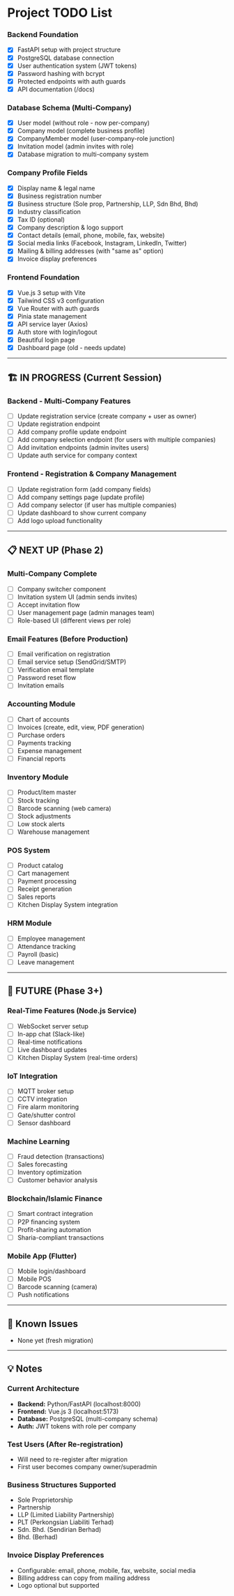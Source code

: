 # Project TODO List

### Backend Foundation
- [x] FastAPI setup with project structure
- [x] PostgreSQL database connection
- [x] User authentication system (JWT tokens)
- [x] Password hashing with bcrypt
- [x] Protected endpoints with auth guards
- [x] API documentation (/docs)

### Database Schema (Multi-Company)
- [x] User model (without role - now per-company)
- [x] Company model (complete business profile)
- [x] CompanyMember model (user-company-role junction)
- [x] Invitation model (admin invites with role)
- [x] Database migration to multi-company system

### Company Profile Fields
- [x] Display name & legal name
- [x] Business registration number
- [x] Business structure (Sole prop, Partnership, LLP, Sdn Bhd, Bhd)
- [x] Industry classification
- [x] Tax ID (optional)
- [x] Company description & logo support
- [x] Contact details (email, phone, mobile, fax, website)
- [x] Social media links (Facebook, Instagram, LinkedIn, Twitter)
- [x] Mailing & billing addresses (with "same as" option)
- [x] Invoice display preferences

### Frontend Foundation
- [x] Vue.js 3 setup with Vite
- [x] Tailwind CSS v3 configuration
- [x] Vue Router with auth guards
- [x] Pinia state management
- [x] API service layer (Axios)
- [x] Auth store with login/logout
- [x] Beautiful login page
- [x] Dashboard page (old - needs update)

---

## 🏗️ IN PROGRESS (Current Session)

### Backend - Multi-Company Features
- [ ] Update registration service (create company + user as owner)
- [ ] Update registration endpoint
- [ ] Add company profile update endpoint
- [ ] Add company selection endpoint (for users with multiple companies)
- [ ] Add invitation endpoints (admin invites users)
- [ ] Update auth service for company context

### Frontend - Registration & Company Management
- [ ] Update registration form (add company fields)
- [ ] Add company settings page (update profile)
- [ ] Add company selector (if user has multiple companies)
- [ ] Update dashboard to show current company
- [ ] Add logo upload functionality

---

## 📋 NEXT UP (Phase 2)

### Multi-Company Complete
- [ ] Company switcher component
- [ ] Invitation system UI (admin sends invites)
- [ ] Accept invitation flow
- [ ] User management page (admin manages team)
- [ ] Role-based UI (different views per role)

### Email Features (Before Production)
- [ ] Email verification on registration
- [ ] Email service setup (SendGrid/SMTP)
- [ ] Verification email template
- [ ] Password reset flow
- [ ] Invitation emails

### Accounting Module
- [ ] Chart of accounts
- [ ] Invoices (create, edit, view, PDF generation)
- [ ] Purchase orders
- [ ] Payments tracking
- [ ] Expense management
- [ ] Financial reports

### Inventory Module
- [ ] Product/item master
- [ ] Stock tracking
- [ ] Barcode scanning (web camera)
- [ ] Stock adjustments
- [ ] Low stock alerts
- [ ] Warehouse management

### POS System
- [ ] Product catalog
- [ ] Cart management
- [ ] Payment processing
- [ ] Receipt generation
- [ ] Sales reports
- [ ] Kitchen Display System integration

### HRM Module
- [ ] Employee management
- [ ] Attendance tracking
- [ ] Payroll (basic)
- [ ] Leave management

---

## 🚀 FUTURE (Phase 3+)

### Real-Time Features (Node.js Service)
- [ ] WebSocket server setup
- [ ] In-app chat (Slack-like)
- [ ] Real-time notifications
- [ ] Live dashboard updates
- [ ] Kitchen Display System (real-time orders)

### IoT Integration
- [ ] MQTT broker setup
- [ ] CCTV integration
- [ ] Fire alarm monitoring
- [ ] Gate/shutter control
- [ ] Sensor dashboard

### Machine Learning
- [ ] Fraud detection (transactions)
- [ ] Sales forecasting
- [ ] Inventory optimization
- [ ] Customer behavior analysis

### Blockchain/Islamic Finance
- [ ] Smart contract integration
- [ ] P2P financing system
- [ ] Profit-sharing automation
- [ ] Sharia-compliant transactions

### Mobile App (Flutter)
- [ ] Mobile login/dashboard
- [ ] Mobile POS
- [ ] Barcode scanning (camera)
- [ ] Push notifications

---

## 🐛 Known Issues
- None yet (fresh migration)

---

## 💡 Notes

### Current Architecture
- **Backend:** Python/FastAPI (localhost:8000)
- **Frontend:** Vue.js 3 (localhost:5173)
- **Database:** PostgreSQL (multi-company schema)
- **Auth:** JWT tokens with role per company

### Test Users (After Re-registration)
- Will need to re-register after migration
- First user becomes company owner/superadmin

### Business Structures Supported
- Sole Proprietorship
- Partnership
- LLP (Limited Liability Partnership)
- PLT (Perkongsian Liabiliti Terhad)
- Sdn. Bhd. (Sendirian Berhad)
- Bhd. (Berhad)

### Invoice Display Preferences
- Configurable: email, phone, mobile, fax, website, social media
- Billing address can copy from mailing address
- Logo optional but supported